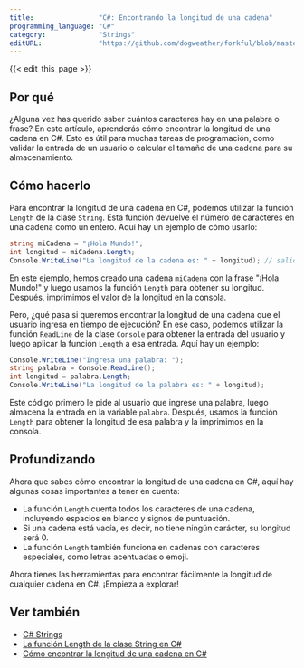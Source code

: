 ```yaml
---
title:                "C#: Encontrando la longitud de una cadena"
programming_language: "C#"
category:             "Strings"
editURL:              "https://github.com/dogweather/forkful/blob/master/content/es/c-sharp/finding-the-length-of-a-string.md"
---
```


{{< edit_this_page >}}

## Por qué

¿Alguna vez has querido saber cuántos caracteres hay en una palabra o frase? En este artículo, aprenderás cómo encontrar la longitud de una cadena en C#. Esto es útil para muchas tareas de programación, como validar la entrada de un usuario o calcular el tamaño de una cadena para su almacenamiento.

## Cómo hacerlo

Para encontrar la longitud de una cadena en C#, podemos utilizar la función `Length` de la clase `String`. Esta función devuelve el número de caracteres en una cadena como un entero. Aquí hay un ejemplo de cómo usarlo:

```C#
string miCadena = "¡Hola Mundo!";
int longitud = miCadena.Length;
Console.WriteLine("La longitud de la cadena es: " + longitud); // salida: La longitud de la cadena es: 11
```

En este ejemplo, hemos creado una cadena `miCadena` con la frase "¡Hola Mundo!" y luego usamos la función `Length` para obtener su longitud. Después, imprimimos el valor de la longitud en la consola.

Pero, ¿qué pasa si queremos encontrar la longitud de una cadena que el usuario ingresa en tiempo de ejecución? En ese caso, podemos utilizar la función `ReadLine` de la clase `Console` para obtener la entrada del usuario y luego aplicar la función `Length` a esa entrada. Aquí hay un ejemplo:

```C#
Console.WriteLine("Ingresa una palabra: ");
string palabra = Console.ReadLine();
int longitud = palabra.Length;
Console.WriteLine("La longitud de la palabra es: " + longitud);
```

Este código primero le pide al usuario que ingrese una palabra, luego almacena la entrada en la variable `palabra`. Después, usamos la función `Length` para obtener la longitud de esa palabra y la imprimimos en la consola.

## Profundizando

Ahora que sabes cómo encontrar la longitud de una cadena en C#, aquí hay algunas cosas importantes a tener en cuenta:

- La función `Length` cuenta todos los caracteres de una cadena, incluyendo espacios en blanco y signos de puntuación.
- Si una cadena está vacía, es decir, no tiene ningún carácter, su longitud será 0.
- La función `Length` también funciona en cadenas con caracteres especiales, como letras acentuadas o emoji.

Ahora tienes las herramientas para encontrar fácilmente la longitud de cualquier cadena en C#. ¡Empieza a explorar!

## Ver también

- [C# Strings](https://docs.microsoft.com/es-es/dotnet/csharp/tour-of-csharp/strings)
- [La función Length de la clase String en C#](https://www.lawebdelprogramador.com/codigo/CSharp/3682-La-funcion-Length-de-la-clase-String-en-C.html)
- [Cómo encontrar la longitud de una cadena en C#](https://parzibyte.me/blog/2021/08/12/cadenas-csharp-length/)